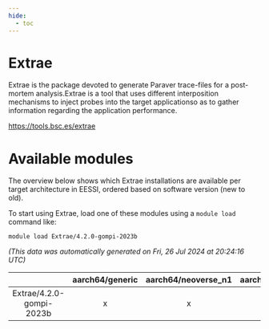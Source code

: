 ```yaml
---
hide:
  - toc
---
```


Extrae
======


Extrae is the package devoted to generate Paraver trace-files for a post-mortem analysis.Extrae is a tool that uses different interposition mechanisms to inject probes into the target applicationso as to gather information regarding the application performance.

https://tools.bsc.es/extrae
# Available modules


The overview below shows which Extrae installations are available per target architecture in EESSI, ordered based on software version (new to old).

To start using Extrae, load one of these modules using a `module load` command like:

```shell
module load Extrae/4.2.0-gompi-2023b
```

*(This data was automatically generated on Fri, 26 Jul 2024 at 20:24:16 UTC)*  

| |aarch64/generic|aarch64/neoverse_n1|aarch64/neoverse_v1|x86_64/generic|x86_64/amd/zen2|x86_64/amd/zen3|x86_64/intel/haswell|x86_64/intel/skylake_avx512|
| :---: | :---: | :---: | :---: | :---: | :---: | :---: | :---: | :---: |
|Extrae/4.2.0-gompi-2023b|x|x|x|x|x|x|x|x|

